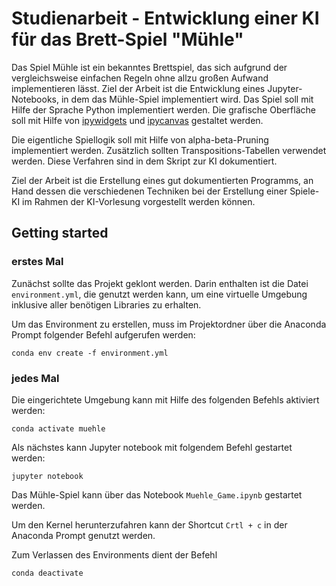 # Studienarbeit - Entwicklung einer KI für das Brett-Spiel "Mühle"

Das Spiel Mühle ist ein bekanntes Brettspiel, das sich aufgrund der vergleichsweise einfachen Regeln ohne allzu großen Aufwand implementieren lässt. Ziel der Arbeit ist die Entwicklung eines Jupyter-Notebooks, in dem das Mühle-Spiel implementiert wird. Das Spiel soll mit Hilfe der Sprache Python implementiert werden. Die grafische Oberfläche soll mit Hilfe von [ipywidgets](https://ipywidgets.readthedocs.io/en/latest/) und [ipycanvas](https://ipycanvas.readthedocs.io/en/latest/) gestaltet werden. 

Die eigentliche Spiellogik soll mit Hilfe von alpha-beta-Pruning implementiert werden. Zusätzlich sollten Transpositions-Tabellen verwendet werden. Diese Verfahren sind in dem Skript zur KI dokumentiert. 

Ziel der Arbeit ist die Erstellung eines gut dokumentierten Programms, an Hand dessen die verschiedenen Techniken bei der Erstellung einer Spiele-KI im Rahmen der KI-Vorlesung vorgestellt werden können. 

## Getting started
### erstes Mal
Zunächst sollte das Projekt geklont werden. Darin enthalten ist die Datei `environment.yml`, die genutzt werden kann, um eine virtuelle Umgebung inklusive aller benötigen Libraries zu erhalten.

Um das Environment zu erstellen, muss im Projektordner über die Anaconda Prompt folgender Befehl aufgerufen werden:

```
conda env create -f environment.yml
```
### jedes Mal
Die eingerichtete Umgebung kann mit Hilfe des folgenden Befehls aktiviert werden:
```
conda activate muehle
```

Als nächstes kann Jupyter notebook mit folgendem Befehl gestartet werden:
```
jupyter notebook
```
Das Mühle-Spiel kann über das Notebook `Muehle_Game.ipynb` gestartet werden.

Um den Kernel herunterzufahren kann der Shortcut `Crtl + c` in der Anaconda Prompt genutzt werden.

Zum Verlassen des Environments dient der Befehl

```
conda deactivate
```